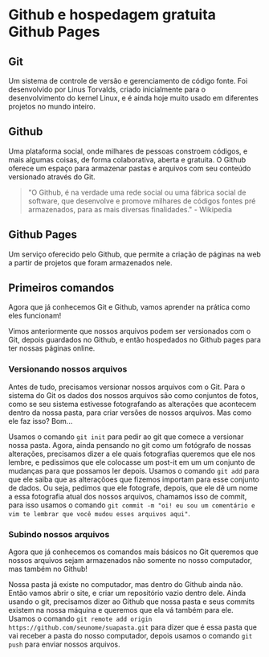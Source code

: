 # Github e hospedagem gratuita Github Pages

## Git

Um sistema de controle de versão e gerenciamento de código fonte. Foi desenvolvido por Linus Torvalds, criado inicialmente para o desenvolvimento do kernel Linux, e é ainda hoje muito usado em diferentes projetos no mundo inteiro.

## Github

Uma plataforma social, onde milhares de pessoas constroem códigos, e mais algumas coisas, de forma colaborativa, aberta e gratuita. O Github oferece um espaço para armazenar pastas e arquivos com seu conteúdo versionado através do Git.

>"O Github, é na verdade uma rede social ou uma fábrica social de software, que desenvolve e promove milhares de códigos fontes pré armazenados, para as mais diversas finalidades." - Wikipedia

## Github Pages

Um serviço oferecido pelo Github, que permite a criação de páginas na web a partir de projetos que foram armazenados nele.

## Primeiros comandos

Agora que já conhecemos Git e Github, vamos aprender na prática como eles funcionam!

Vimos anteriormente que nossos arquivos podem ser versionados com o Git, depois guardados no Github, e então hospedados no Github pages para ter nossas páginas online.

### Versionando nossos arquivos

Antes de tudo, precisamos versionar nossos arquivos com o Git. Para o sistema do Git os dados dos nossos arquivos são como conjuntos de fotos, como se seu sistema estivesse fotografando as alterações que acontecem dentro da nossa pasta, para criar versões de nossos arquivos. Mas como ele faz isso? Bom...

Usamos o comando `git init` para pedir ao git que comece a versionar nossa pasta. Agora, ainda pensando no git como um fotógrafo de nossas alterações, precisamos dizer a ele quais fotografias queremos que ele nos lembre, e pedissimos que ele colocasse um post-it em um um conjunto de mudanças para que possamos ler depois. Usamos o comando `git add` para que ele saiba que as alteraçõoes que fizemos importam para esse conjunto de dados. Ou seja, pedimos que ele fotografe, depois, que ele dê um nome a essa fotografia atual dos nossos arquivos, chamamos isso de commit, para isso usamos o comando `git commit -m "oi! eu sou um comentário e vim te lembrar que você mudou esses arquivos aqui"`.

### Subindo nossos arquivos

Agora que já conhecemos os comandos mais básicos no Git queremos que nossos arquivos sejam armazenados não somente no nosso computador, mas também no Github!

Nossa pasta já existe no computador, mas dentro do Github ainda não. Então vamos abrir o site, e criar um repositório vazio dentro dele. Ainda usando o git, precisamos dizer ao Github que nossa pasta e seus commits existem na nossa máquina e queremos que ela vá também para ele. Usamos o comando `git remote add origin https://github.com/seunome/suapasta.git` para dizer que é essa pasta que vai receber a pasta do nosso computador, depois usamos o comando `git push` para enviar nossos arquivos.
